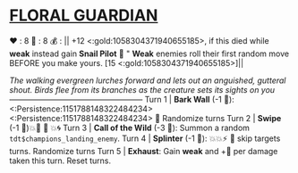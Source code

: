 # [**__FLORAL GUARDIAN__**](<https://www.youtube.com/watch?v=1UrhOkLg7X0>) 
❤️ : 8
🔷 : 8
💰 : || +12 <:gold:1058304371940655185>, if this died while __weak__ instead gain **Snail Pilot** 🐌 " __Weak__ enemies roll their first random move BEFORE you make yours. [15 <:gold:1058304371940655185>]||

*The walking evergreen lurches forward and lets out an anguished, gutteral shout. Birds flee from its branches as the creature sets its sights on you*
—————————————————
Turn 1  | **Bark Wall** (-1 🔷): <:Persistence:1151788148322484234><:Persistence:1151788148322484234> 🔀 Randomize turns
Turn 2 | **Swipe** (-1 🔷):boom:🎯 🔀 :boom::cyclone:
Turn 3 | **Call of the Wild** (-3 🔷): Summon a random `tdt$champions_landing_enemy`.
Turn 4 | **Splinter** (-1 🔷): :boom::boom::zap: :twisted_rightwards_arrows: skip targets turns. Randomize turns
Turn 5 | **Exhaust**: Gain __weak__ and +🔷 per damage taken this turn. Reset turns.
